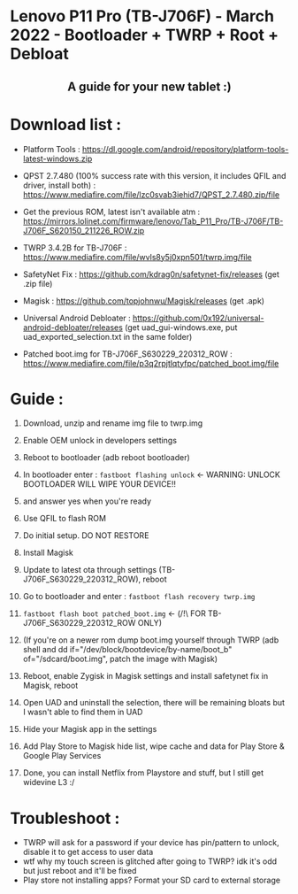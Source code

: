 # Lenovo P11 Pro (TB-J706F) - March 2022 - Bootloader + TWRP + Root + Debloat

## <p align="center"> A guide for your new tablet :) </p>

# Download list : 

- Platform Tools : https://dl.google.com/android/repository/platform-tools-latest-windows.zip

- QPST 2.7.480 (100% success rate with this version, it includes QFIL and driver, install both) : https://www.mediafire.com/file/lzc0svab3iehid7/QPST_2.7.480.zip/file

- Get the previous ROM, latest isn't available atm : https://mirrors.lolinet.com/firmware/lenovo/Tab_P11_Pro/TB-J706F/TB-J706F_S620150_211226_ROW.zip

- TWRP 3.4.2B for TB-J706F : https://www.mediafire.com/file/wvls8y5j0xpn501/twrp.img/file

- SafetyNet Fix : https://github.com/kdrag0n/safetynet-fix/releases (get .zip file)

- Magisk : https://github.com/topjohnwu/Magisk/releases (get .apk)

- Universal Android Debloater : https://github.com/0x192/universal-android-debloater/releases (get uad_gui-windows.exe, put uad_exported_selection.txt in the same folder)

- Patched boot.img for TB-J706F_S630229_220312_ROW : https://www.mediafire.com/file/p3q2rpjtlqtyfpc/patched_boot.img/file

# Guide : 

1. Download, unzip and rename img file to twrp.img

2. Enable OEM unlock in developers settings

3. Reboot to bootloader (adb reboot bootloader)

4. In bootloader enter :
`fastboot flashing unlock`  <- WARNING: UNLOCK BOOTLOADER WILL WIPE YOUR DEVICE!!

5. and answer yes when you're ready

6. Use QFIL to flash ROM

7. Do initial setup. DO NOT RESTORE

8. Install Magisk

9. Update to latest ota through settings (TB-J706F_S630229_220312_ROW), reboot

10. Go to bootloader and enter :
`fastboot flash recovery twrp.img`

11. `fastboot flash boot patched_boot.img` <- (/!\ FOR TB-J706F_S630229_220312_ROW ONLY)

12. (If you're on a newer rom dump boot.img yourself through TWRP (adb shell and dd if="/dev/block/bootdevice/by-name/boot_b" of="/sdcard/boot.img", patch the image with Magisk)

13. Reboot, enable Zygisk in Magisk settings and install safetynet fix in Magisk, reboot

14. Open UAD and uninstall the selection, there will be remaining bloats but I wasn't able to find them in UAD

15. Hide your Magisk app in the settings

16. Add Play Store to Magisk hide list, wipe cache and data for Play Store & Google Play Services

17. Done, you can install Netflix from Playstore and stuff, but I still get widevine L3 :/

# Troubleshoot :

- TWRP will ask for a password if your device has pin/pattern to unlock, disable it to get access to user data
- wtf why my touch screen is glitched after going to TWRP? idk it's odd but just reboot and it'll be fixed
- Play store not installing apps? Format your SD card to external storage
